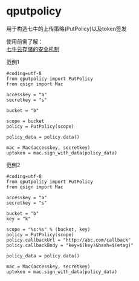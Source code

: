 qputpolicy
==========
用于构造七牛的上传策略(PutPolicy)以及token签发  

使用前需了解：  
[七牛云存储的安全机制](http://developer.qiniu.com/docs/v6/api/reference/security/)

范例1

    #coding=utf-8
    from qputpolicy import PutPolicy
    from qsign import Mac

    accesskey = "a"
    secretkey = "s"

    bucket = "b"

    scope = bucket
    policy = PutPolicy(scope)

    policy_data = policy.data()

    mac = Mac(accesskey, secretkey)
    uptoken = mac.sign_with_data(policy_data)
    
    
范例2

    #coding=utf-8
    from qputpolicy import PutPolicy
    from qsign import Mac

    accesskey = "a"
    secretkey = "s"

    bucket = "b"
    key = "k"

    scope = "%s:%s" % (bucket, key)
    policy = PutPolicy(scope)
    policy.callbackUrl = "http://abc.com/callback"
    policy.callbackBody = "key=$(key)&hash=$(etag)"

    policy_data = policy.data()

    mac = Mac(accesskey, secretkey)
    uptoken = mac.sign_with_data(policy_data)
